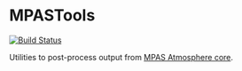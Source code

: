 # MPASTools

[![Build Status](https://github.com/favba/MPASTools.jl/actions/workflows/CI.yml/badge.svg?branch=main)](https://github.com/favba/MPASTools.jl/actions/workflows/CI.yml?query=branch%3Amain)

Utilities to post-process output from [MPAS Atmosphere core](http://mpas-dev.github.io/).